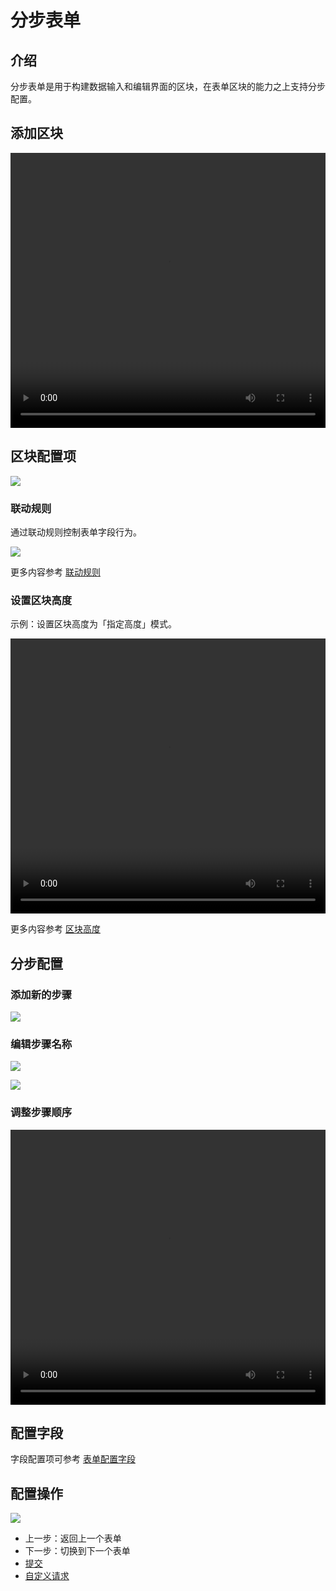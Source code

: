 # 分步表单

<PluginInfo commercial="true" name="block-multi-step-from"></PluginInfo>

## 介绍
分步表单是用于构建数据输入和编辑界面的区块，在表单区块的能力之上支持分步配置。

## 添加区块

<video width="100%" height="440" controls>
      <source src="https://static-docs.nocobase.com/202410281422209.mp4" type="video/mp4">
</video>

## 区块配置项

![](https://static-docs.nocobase.com/202410101717319.png)


### 联动规则

通过联动规则控制表单字段行为。

![](https://static-docs.nocobase.com/202410101717884.png)

更多内容参考 [联动规则](/handbook/ui/blocks/block-settings/field-linkage-rule)


### 设置区块高度

示例：设置区块高度为「指定高度」模式。

<video width="100%" height="440" controls>
  <source src="https://static-docs.nocobase.com/202410101623290.mp4" type="video/mp4">
</video>

更多内容参考 [区块高度](/handbook/ui/blocks/block-settings/block-height)

## 分步配置

### 添加新的步骤

![](https://static-docs.nocobase.com/202410101718482.png)

### 编辑步骤名称

![](https://static-docs.nocobase.com/202410101718755.png)

![](https://static-docs.nocobase.com/202410101718413.png)

### 调整步骤顺序

<video width="100%" height="440" controls>
  <source src="https://static-docs.nocobase.com/202410101633487.mp4" type="video/mp4">
</video>

## 配置字段

字段配置项可参考 [表单配置字段](/handbook/ui/blocks/data-blocks/form#配置字段)

## 配置操作

![](https://static-docs.nocobase.com/202410101719893.png)

- 上一步：返回上一个表单
- 下一步：切换到下一个表单
- [提交](/handbook/ui/actions/types/submit)
- [自定义请求](/handbook/action-custom-request)

